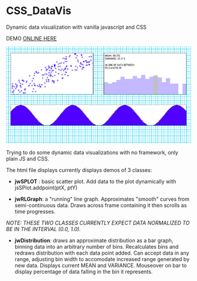# CSS_DataVis
Dynamic data visualization with vanilla javascript and CSS

DEMO [ONLINE HERE](http://www.metarecipes.com/DataVis/)

![alt text](jwdv.jpg)

Trying to do some dynamic data visualizations with no framework, only plain JS and CSS. 

The html file displays currently displays demos of 3 classes:

* **jwSPLOT** : basic scatter plot. Add data to the plot dynamically with jsSPlot.addpoint(ptX, ptY)

* **jwRLGraph**: a "running" line graph. Approximates "smooth" curves from semi-continuous data. Draws across frame containing it then scrolls as time progresses. 

_NOTE: THESE TWO CLASSES CURRENTLY EXPECT DATA NORMALIZED TO BE IN THE INTERVAL (0.0, 1.0)._ 

* **jwDistribution**: draws an approximate distribution as a bar graph, binning data into an arbitrary number of bins. Recalculates bins and redraws distribution with each data point added. Can accept data in any range, adjusting bin width to accomodate increased range generated by new data. Displays current MEAN and VARIANCE. Mouseover on bar to display percentage of data falling in the bin it represents. 
